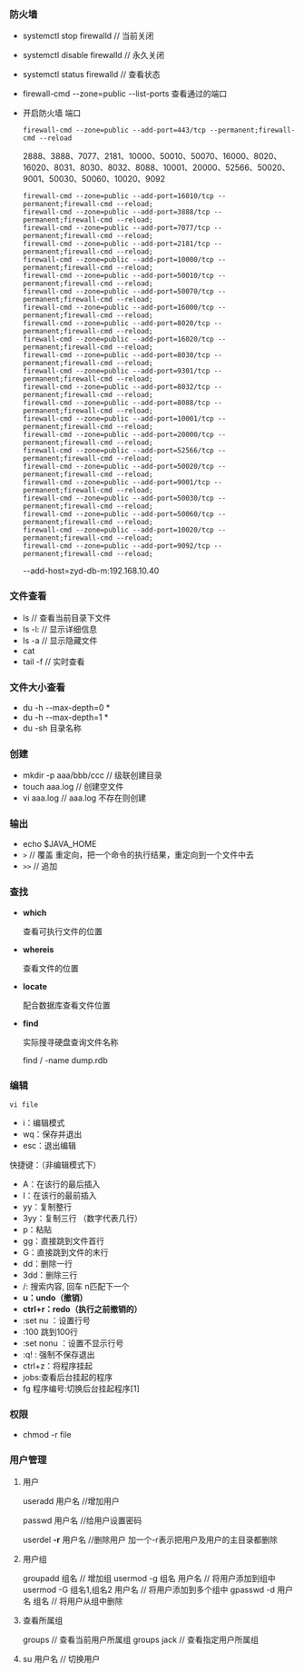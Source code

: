 ### 防火墙

- systemctl stop firewalld      // 当前关闭

- systemctl disable firewalld  //  永久关闭

- systemctl status firewalld  //  查看状态

- firewall-cmd --zone=public --list-ports 查看通过的端口

- 开启防火墙 端口

  `firewall-cmd --zone=public --add-port=443/tcp --permanent;firewall-cmd --reload`
  
  2888、3888、7077、2181、10000、50010、50070、16000、8020、16020、8031、8030、8032、8088、10001、20000、52566、50020、9001、50030、50060、10020、9092
  
  ```
  firewall-cmd --zone=public --add-port=16010/tcp --permanent;firewall-cmd --reload;
  firewall-cmd --zone=public --add-port=3888/tcp --permanent;firewall-cmd --reload;
  firewall-cmd --zone=public --add-port=7077/tcp --permanent;firewall-cmd --reload;
  firewall-cmd --zone=public --add-port=2181/tcp --permanent;firewall-cmd --reload;
  firewall-cmd --zone=public --add-port=10000/tcp --permanent;firewall-cmd --reload;
  firewall-cmd --zone=public --add-port=50010/tcp --permanent;firewall-cmd --reload;
  firewall-cmd --zone=public --add-port=50070/tcp --permanent;firewall-cmd --reload;
  firewall-cmd --zone=public --add-port=16000/tcp --permanent;firewall-cmd --reload;
  firewall-cmd --zone=public --add-port=8020/tcp --permanent;firewall-cmd --reload;
  firewall-cmd --zone=public --add-port=16020/tcp --permanent;firewall-cmd --reload;
  firewall-cmd --zone=public --add-port=8030/tcp --permanent;firewall-cmd --reload;
  firewall-cmd --zone=public --add-port=9301/tcp --permanent;firewall-cmd --reload;
  firewall-cmd --zone=public --add-port=8032/tcp --permanent;firewall-cmd --reload;
  firewall-cmd --zone=public --add-port=8088/tcp --permanent;firewall-cmd --reload;
  firewall-cmd --zone=public --add-port=10001/tcp --permanent;firewall-cmd --reload;
  firewall-cmd --zone=public --add-port=20000/tcp --permanent;firewall-cmd --reload;
  firewall-cmd --zone=public --add-port=52566/tcp --permanent;firewall-cmd --reload;
  firewall-cmd --zone=public --add-port=50020/tcp --permanent;firewall-cmd --reload;
  firewall-cmd --zone=public --add-port=9001/tcp --permanent;firewall-cmd --reload;
  firewall-cmd --zone=public --add-port=50030/tcp --permanent;firewall-cmd --reload;
  firewall-cmd --zone=public --add-port=50060/tcp --permanent;firewall-cmd --reload;
  firewall-cmd --zone=public --add-port=10020/tcp --permanent;firewall-cmd --reload;
  firewall-cmd --zone=public --add-port=9092/tcp --permanent;firewall-cmd --reload;
  ```
  
  --add-host=zyd-db-m:192.168.10.40

### 文件查看

- ls       // 查看当前目录下文件
- ls -l:   // 显示详细信息 
- ls -a   // 显示隐藏文件 
- cat 
- tail -f   // 实时查看

### 文件大小查看

- du -h --max-depth=0 *
- du -h --max-depth=1 *
- du -sh 目录名称

### 创建

- mkdir -p aaa/bbb/ccc  // 级联创建目录
- touch  aaa.log              // 创建空文件
- vi   aaa.log                    // aaa.log 不存在则创建

### 输出

- echo $JAVA_HOME
- `>`     // 覆盖  重定向，把一个命令的执行结果，重定向到一个文件中去
- `>>`   // 追加

### 查找

- **which**

  查看可执行文件的位置

- **whereis**

  查看文件的位置

- **locate**

  配合数据库查看文件位置

- **find**

  实际搜寻硬盘查询文件名称
  
  find / -name dump.rdb

### 编辑

`vi file`

- i：编辑模式
- wq：保存并退出
- esc：退出编辑

快捷键：（非编辑模式下）

- A：在该行的最后插入
- I：在该行的最前插入
- yy：复制整行
- 3yy：复制三行  （数字代表几行）
- p：粘贴
- gg：直接跳到文件首行
- G：直接跳到文件的末行
- dd：删除一行
- 3dd：删除三行
- /:  搜索内容,  回车 n匹配下一个
- **u：undo（撤销）**
- **ctrl+r：redo（执行之前撤销的）**
- :set nu ：设置行号
- :100  跳到100行
- :set nonu ：设置不显示行号
- :q!   : 强制不保存退出
- ctrl+z：将程序挂起
- jobs:查看后台挂起的程序
- fg  程序编号:切换后台挂起程序[1]

### 权限

- chmod -r file

### 用户管理

1. 用户

   useradd 用户名     //增加用户

   passwd 用户名      //给用户设置密码

   userdel **-r** 用户名  //删除用户 加一个-r表示把用户及用户的主目录都删除

2. 用户组

   groupadd 组名                                  // 增加组
   usermod -g 组名 用户名                  // 将用户添加到组中
   usermod -G 组名1,组名2 用户名    // 将用户添加到多个组中
   gpasswd -d 用户名 组名                  // 将用户从组中删除

3. 查看所属组

   groups          // 查看当前用户所属组
   groups jack // 查看指定用户所属组

4. su 用户名   // 切换用户

